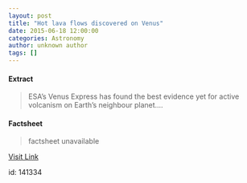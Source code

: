 ```yaml
---
layout: post
title: "Hot lava flows discovered on Venus"
date: 2015-06-18 12:00:00
categories: Astronomy
author: unknown author
tags: []
---
```



#### Extract
>ESA’s Venus Express has found the best evidence yet for active volcanism on Earth’s neighbour planet....

#### Factsheet
>factsheet unavailable

[Visit Link](http://www.esa.int/Our_Activities/Space_Science/Venus_Express/Hot_lava_flows_discovered_on_Venus)

id:  141334
